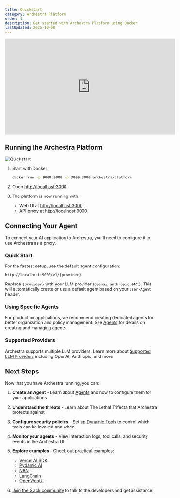 ```yaml
---
title: Quickstart
category: Archestra Platform
order: 1
description: Get started with Archestra Platform using Docker
lastUpdated: 2025-10-08
---
```


<iframe width="560" height="315" src="https://www.youtube.com/embed/SkmluS-xzmM?si=zjTk5TVzOMpo7sx9&amp;start=1603" title="YouTube video player" frameborder="0" allow="accelerometer; autoplay; clipboard-write; encrypted-media; gyroscope; picture-in-picture; web-share" referrerpolicy="strict-origin-when-cross-origin" allowfullscreen></iframe>

## Running the Archestra Platform

![Quickstart](/docs/platfrom/quickstart-1.png)

1. Start with Docker

   ```bash
   docker run -p 9000:9000 -p 3000:3000 archestra/platform
   ```

2. Open <http://localhost:3000>

3. The platform is now running with:
   - Web UI at <http://localhost:3000>
   - API proxy at <http://localhost:9000>

## Connecting Your Agent

To connect your AI application to Archestra, you'll need to configure it to use Archestra as a proxy.

### Quick Start

For the fastest setup, use the default agent configuration:

```text
http://localhost:9000/v1/{provider}
```

Replace `{provider}` with your LLM provider (`openai`, `anthropic`, etc.). This will automatically create or use a default agent based on your `User-Agent` header.

### Using Specific Agents

For production applications, we recommend creating dedicated agents for better organization and policy management. See [Agents](https://www.archestra.ai/docs/platform-agents) for details on creating and managing agents.

### Supported Providers

Archestra supports multiple LLM providers. Learn more about [Supported LLM Providers](https://www.archestra.ai/docs/platform-supported-llm-providers) including OpenAI, Anthropic, and more

## Next Steps

Now that you have Archestra running, you can:

1. **Create an Agent** - Learn about [Agents](https://www.archestra.ai/docs/platform-agents) and how to configure them for your applications

2. **Understand the threats** - Learn about [The Lethal Trifecta](https://www.archestra.ai/docs/platform-lethal-trifecta) that Archestra protects against

3. **Configure security policies** - Set up [Dynamic Tools](https://www.archestra.ai/docs/platform-dynamic-tools#mark-tools) to control which tools can be invoked and when

4. **Monitor your agents** - View interaction logs, tool calls, and security events in the Archestra UI

5. **Explore examples** - Check out practical examples:
   - [Vercel AI SDK](https://www.archestra.ai/docs/platform-vercel-ai-example)
   - [Pydantic AI](https://www.archestra.ai/docs/platform-pydantic-example)
   - [N8N](https://www.archestra.ai/docs/platform-n8n-example)
   - [LangChain](https://www.archestra.ai/docs/platform-langchain-example)
   - [OpenWebUI](https://www.archestra.ai/docs/platform-openwebui-example)

6. [Join the Slack community](https://join.slack.com/t/archestracommunity/shared_invite/zt-39yk4skox-zBF1NoJ9u4t59OU8XxQChg) to talk to the developers and get assistance!

